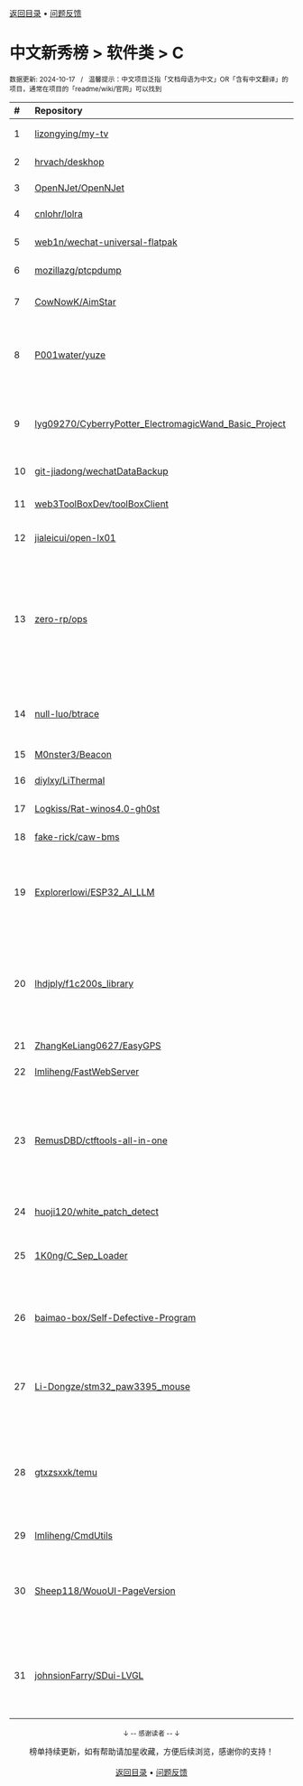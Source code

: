 <a href="https://gitee.com/GrowingGit/GitHub-Chinese-Top-Charts#github中文排行榜">返回目录</a> • <a href="/content/docs/feedback.md">问题反馈</a>

# 中文新秀榜 > 软件类 > C
<sub>数据更新: 2024-10-17&nbsp;&nbsp;&nbsp;/&nbsp;&nbsp;&nbsp;温馨提示：中文项目泛指「文档母语为中文」OR「含有中文翻译」的项目，通常在项目的「readme/wiki/官网」可以找到</sub>

|#|Repository|Description|Stars|Updated|Created|
|:-|:-|:-|:-|:-|:-|
|1|[lizongying/my-tv](https://github.com/lizongying/my-tv)|我的电视 电视直播软件，安装即可使用|29929|2024-06-20|2023-12-04|
|2|[hrvach/deskhop](https://github.com/hrvach/deskhop)|Fast Desktop Switching Device|6164|2024-09-14|2023-12-24|
|3|[OpenNJet/OpenNJet](https://github.com/OpenNJet/OpenNJet)|-|1153|2024-09-27|2024-04-02|
|4|[cnlohr/lolra](https://github.com/cnlohr/lolra)|Transmit LoRa Frames Without a Radio|665|2024-10-15|2024-03-25|
|5|[web1n/wechat-universal-flatpak](https://github.com/web1n/wechat-universal-flatpak)|Flatpak 打包微信 Linux Universal 版|665|2024-09-18|2024-03-08|
|6|[mozillazg/ptcpdump](https://github.com/mozillazg/ptcpdump)|Process-aware, eBPF-based tcpdump|503|2024-10-13|2024-04-05|
|7|[CowNowK/AimStar](https://github.com/CowNowK/AimStar)|Free and open-source external cheat for CS2, written in C++, working on Windows|480|2024-10-15|2023-11-28|
|8|[P001water/yuze](https://github.com/P001water/yuze)|A socksv5 proxy tool Written by CLang. 一款纯C实现的基于socks5协议的轻量内网穿透工具，支持ew的全部数据转发方式，支持跨平台使用|356|2024-06-27|2024-01-13|
|9|[lyg09270/CyberryPotter_ElectromagicWand_Basic_Project](https://github.com/lyg09270/CyberryPotter_ElectromagicWand_Basic_Project)|Cyberry Potter electromagic wand.的基础工程，可以使用不同的（法术）动作点亮LED，也可以根据自己的需求将LED修改为其他功能。|283|2024-09-13|2024-07-23|
|10|[git-jiadong/wechatDataBackup](https://github.com/git-jiadong/wechatDataBackup)|PC微信聊天记录数据导出工具|238|2024-09-22|2024-08-15|
|11|[web3ToolBoxDev/toolBoxClient](https://github.com/web3ToolBoxDev/toolBoxClient)|一步一步编写web3工具——Step-by-Step Development of Web3 Tools|202|2024-09-26|2024-02-27|
|12|[jialeicui/open-lx01](https://github.com/jialeicui/open-lx01)|小爱音箱mini定制固件   Let the Xiao Ai Speaker Mini free|195|2024-05-12|2024-01-23|
|13|[zero-rp/ops](https://github.com/zero-rp/ops)|一款轻量级、高性能、功能强大的内网穿透代理服务器。支持tcp、udp、socks5、http等几乎所有流量转发，可用来访问内网网站、本地支付接口调试、ssh访问、远程桌面，内网dns解析、内网socks5代理等等……，并带有功能强大的web管理端。a lightweight, high-performance, powerful intranet penetration proxy server, ...|141|2024-10-09|2024-04-06|
|14|[null-luo/btrace](https://github.com/null-luo/btrace)|btrace：binder_transaction+eBPF+Golang实现通用的Android APP动态行为追踪工具|133|2024-06-15|2024-05-26|
|15|[M0nster3/Beacon](https://github.com/M0nster3/Beacon)|重构Beacon|131|2024-08-19|2024-05-09|
|16|[diylxy/LiThermal](https://github.com/diylxy/LiThermal)|基于海康4117的热成像相机|129|2024-10-16|2024-10-01|
|17|[Logkiss/Rat-winos4.0-gh0st](https://github.com/Logkiss/Rat-winos4.0-gh0st)|免杀远控木马源码整理开源(银狐 winos 大灰狼  gh0st)  Rat |124|2024-10-16|2024-06-21|
|18|[fake-rick/caw-bms](https://github.com/fake-rick/caw-bms)|锂电池管理系统|114|2024-07-11|2023-12-23|
|19|[Explorerlowi/ESP32_AI_LLM](https://github.com/Explorerlowi/ESP32_AI_LLM)|本项目使用esp32、esp32s3接入讯飞星火、豆包、chatgpt等大模型，实现语音对话聊天功能，支持语音唤醒、连续对话、音乐播放等功能，同时外接了一块显示屏实时显示对话的内容。|111|2024-09-25|2024-07-01|
|20|[lhdjply/f1c200s_library](https://github.com/lhdjply/f1c200s_library)|该项目是为全志 F1C100S/F1C200S 所编写的库函数，编写风格模仿 STM32 标准库，使得从 STM32 过来的人更容易上手。项目已经移植了 cherryusb、fatfs、lvgl、rt-thread。|89|2024-05-20|2023-12-04|
|21|[ZhangKeLiang0627/EasyGPS](https://github.com/ZhangKeLiang0627/EasyGPS)|基于ESP32S3的GPS定位器|88|2024-10-13|2024-06-14|
|22|[lmliheng/FastWebServer](https://github.com/lmliheng/FastWebServer)|专注转发静态资源web服务器|86|2024-05-28|2024-05-20|
|23|[RemusDBD/ctftools-all-in-one](https://github.com/RemusDBD/ctftools-all-in-one)|市场上虽然存在大量的网络安全工具和软件，但它们大多针对某一特定领域或功能，缺乏一个统一的、集成的、易于使用的综合工具平台。这导致参赛者在CTF竞赛中需要频繁切换不同的工具，不仅降低了工作效率，还增加了操作失误的风险。由gitee转发 ↓|85|2024-10-06|2024-07-07|
|24|[huoji120/white_patch_detect](https://github.com/huoji120/white_patch_detect)|通杀检测基于白文件patch黑代码的免杀技术的后门|84|2024-08-03|2024-08-02|
|25|[1K0ng/C_Sep_Loader](https://github.com/1K0ng/C_Sep_Loader)|一个简单的远程分离的加载器,免杀国内大部分杀软(360 火绒 Windows Defender 金山毒霸 电脑管家)|80|2024-06-29|2024-06-11|
|26|[baimao-box/Self-Defective-Program](https://github.com/baimao-box/Self-Defective-Program)|无Windows API的新型恶意程序：自缺陷程序利用堆栈溢出的隐匿稳定攻击技术研究，A new type of malicious program without Windows API|80|2024-05-10|2024-05-01|
|27|[Li-Dongze/stm32_paw3395_mouse](https://github.com/Li-Dongze/stm32_paw3395_mouse)|本项目是一款基于stm32f103c8t6单片机制作的有线鼠标，使用的光电传感器为原相paw3395，使用HID协议与电脑通讯，尼龙外壳使用立创三维猴3D打印。|74|2024-09-06|2024-09-06|
|28|[gtxzsxxk/temu](https://github.com/gtxzsxxk/temu)|可移植的 RISC-V 解释执行模拟器。模拟了常见的SoC外设，支持运行主线Linux。A portable RISC-V emulator working in instruction-interpreting way. Common SoC peripherals are emulated. Support running mainline Linux. |74|2024-10-01|2023-10-24|
|29|[lmliheng/CmdUtils](https://github.com/lmliheng/CmdUtils)|linux命令行查询脚手架|72|2024-07-22|2024-05-27|
|30|[Sheep118/WouoUI-PageVersion](https://github.com/Sheep118/WouoUI-PageVersion)|这是一个改动自WouoUI的纯C语言，无依赖库，只适用于128*64OLED的代码框架，将WouoUI抽象出一部分统一的接口，以方便快速构建一个具有类似WouoUI风格的OLEDUI。|68|2024-08-30|2024-02-10|
|31|[johnsionFarry/SDui-LVGL](https://github.com/johnsionFarry/SDui-LVGL)|AI画板 SDui-LVGL is a drawing board program based on the LVGL graphics framework, utilizing the stable diffusion API to call a remote server for text-to-image and image-to-image generation. This was my  ...|61|2024-08-06|2024-08-05|

<div align="center">
    <p><sub>↓ -- 感谢读者 -- ↓</sub></p>
    榜单持续更新，如有帮助请加星收藏，方便后续浏览，感谢你的支持！
</div>

<br/>

<div align="center"><a href="https://gitee.com/GrowingGit/GitHub-Chinese-Top-Charts#github中文排行榜">返回目录</a> • <a href="/content/docs/feedback.md">问题反馈</a></div>
